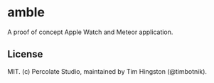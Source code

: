 # amble
A proof of concept Apple Watch and Meteor application.

## License 

MIT. (c) Percolate Studio, maintained by Tim Hingston (@timbotnik).
